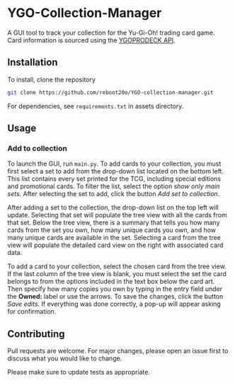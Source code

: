 # YGO-Collection-Manager

A GUI tool to track your collection for the Yu-Gi-Oh! trading card game. Card information is
sourced using the [YGOPRODECK API](https://ygoprodeck.com/api-guide/).

## Installation

To install, clone the repository

```bash
git clone https://github.com/reboot20o/YGO-collection-manager.git
```

For dependencies, see `requirements.txt` in assets directory.

## Usage

### Add to collection

To launch the GUI, run `main.py`. To add cards to your collection, you must first select a 
set to add from the drop-down list located on the bottom left. This list contains every set 
printed for the TCG, including special editions and promotional cards. To filter the list, 
select the option *show only main sets*. After selecting the set to add, click the button 
*Add set to collection*.

After adding a set to the collection, the drop-down list on the top left will update. 
Selecting that set will populate the tree view with all the cards from that set.
Below the tree view, there is a summary that tells you how many cards from the set you own,
how many unique cards you own, and how many unique cards are available in the set.
Selecting a card from the tree view will populate the detailed card view on the right with
associated card data. 

To add a card to your collection, select the chosen card from the tree view. If the last 
column of the tree view is blank, you must select the set the card belongs to from the 
options included in the text box below the card art. Then specify how many copies you own by 
typing in the entry field under the **Owned:** label or use the arrows. To save the changes, 
click the button *Save edits*. If everything was done correctly, a pop-up will appear asking
for confirmation.

## Contributing
Pull requests are welcome. For major changes, please open an issue first to discuss what you 
would like to change.

Please make sure to update tests as appropriate.